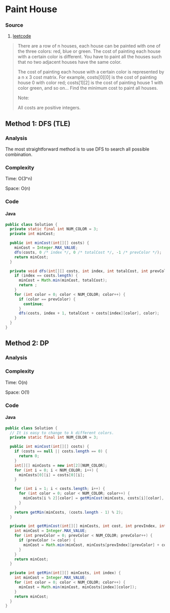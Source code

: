 # Paint House 
### Source
1. [leetcode](https://leetcode.com/problems/paint-house/)

> There are a row of n houses, each house can be painted with one of the three colors: red, blue or green. The cost of painting each house with a certain color is different. You have to paint all the houses such that no two adjacent houses have the same color.
>
> The cost of painting each house with a certain color is represented by a n x 3 cost matrix. For example, costs[0][0] is the cost of painting house 0 with color red; costs[1][2] is the cost of painting house 1 with color green, and so on... Find the minimum cost to paint all houses.
>
> Note:
>
> All costs are positive integers.

## Method 1: DFS (TLE)
### Analysis
The most straightforward method is to use DFS to search all possible combination. 

### Complexity
Time: O(3^n)

Space: O(n)

### Code
#### Java
```java
public class Solution {
  private static final int NUM_COLOR = 3;
  private int minCost;

  public int minCost(int[][] costs) {
    minCost = Integer.MAX_VALUE;
    dfs(costs, 0 /* index */, 0 /* totalCost */, -1 /* prevColor */);
    return minCost;
  }

  private void dfs(int[][] costs, int index, int totalCost, int prevColor) {
    if (index == costs.length) {
      minCost = Math.min(minCost, totalCost);
      return ;
    }
    for (int color = 0; color < NUM_COLOR; color++) {
      if (color == prevColor) {
        continue;
      }
      dfs(costs, index + 1, totalCost + costs[index][color], color);
    }
  }
}
```

## Method 2: DP
### Analysis

### Complexity
Time: O(n)

Space: O(1)

### Code
#### Java
```java
public class Solution {
  // It is easy to change to k different colors.
  private static final int NUM_COLOR = 3;

  public int minCost(int[][] costs) {
    if (costs == null || costs.length == 0) {
      return 0;
    }
    int[][] minCosts = new int[2][NUM_COLOR];
    for (int i = 0; i < NUM_COLOR; i++) {
      minCosts[0][i] = costs[0][i];
    }

    for (int i = 1; i < costs.length; i++) {
      for (int color = 0; color < NUM_COLOR; color++) {
        minCosts[i % 2][color] = getMinCost(minCosts, costs[i][color], (i - 1) % 2, color);
      }
    }
    return getMin(minCosts, (costs.length - 1) % 2);
  }

  private int getMinCost(int[][] minCosts, int cost, int prevIndex, int color) {
    int minCost = Integer.MAX_VALUE;
    for (int prevColor = 0; prevColor < NUM_COLOR; prevColor++) {
      if (prevColor != color) {
        minCost = Math.min(minCost, minCosts[prevIndex][prevColor] + cost);
      }
    }
    return minCost;
  }

  private int getMin(int[][] minCosts, int index) {
    int minCost = Integer.MAX_VALUE;
    for (int color = 0; color < NUM_COLOR; color++) {
      minCost = Math.min(minCost, minCosts[index][color]);
    }
    return minCost;
  }
}
```

